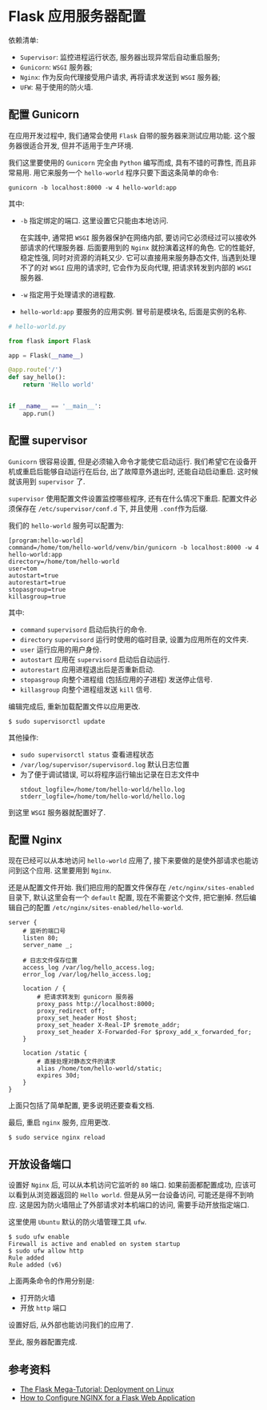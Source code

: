 # Flask 应用服务器配置

依赖清单:
- `Supervisor`: 监控进程运行状态, 服务器出现异常后自动重启服务;
- `Gunicorn`: `WSGI` 服务器;
- `Nginx`: 作为反向代理接受用户请求, 再将请求发送到 `WSGI` 服务器;
- `UFW`: 易于使用的防火墙.

## 配置 Gunicorn

在应用开发过程中, 我们通常会使用 `Flask` 自带的服务器来测试应用功能. 这个服务器很适合开发, 但并不适用于生产环境.

我们这里要使用的 `Gunicorn` 完全由 `Python` 编写而成, 具有不错的可靠性, 而且非常易用. 用它来服务一个 `hello-world` 程序只要下面这条简单的命令:
```
gunicorn -b localhost:8000 -w 4 hello-world:app
```

其中:
- `-b` 指定绑定的端口. 这里设置它只能由本地访问.

  在实践中, 通常把 `WSGI` 服务器保护在网络内部, 要访问它必须经过可以接收外部请求的代理服务器. 后面要用到的 `Nginx` 就扮演着这样的角色. 它的性能好, 稳定性强, 同时对资源的消耗又少. 它可以直接用来服务静态文件, 当遇到处理不了的对 `WSGI` 应用的请求时, 它会作为反向代理, 把请求转发到内部的 `WSGI` 服务器.

- `-w` 指定用于处理请求的进程数.
- `hello-world:app` 要服务的应用实例. 冒号前是模块名, 后面是实例的名称.

```Python
# hello-world.py

from flask import Flask

app = Flask(__name__)

@app.route('/')
def say_hello():
    return 'Hello world'


if __name__ == '__main__':
    app.run()
```

## 配置 supervisor

`Gunicorn` 很容易设置, 但是必须输入命令才能使它启动运行. 我们希望它在设备开机或重启后能够自动运行在后台, 出了故障意外退出时, 还能自动启动重启. 这时候就该用到 `supervisor` 了.

`supervisor` 使用配置文件设置监控哪些程序, 还有在什么情况下重启. 配置文件必须保存在 `/etc/supervisor/conf.d` 下, 并且使用 `.conf`作为后缀.

我们的 `hello-world` 服务可以配置为:
```
[program:hello-world]
command=/home/tom/hello-world/venv/bin/gunicorn -b localhost:8000 -w 4 hello-world:app
directory=/home/tom/hello-world
user=tom
autostart=true
autorestart=true
stopasgroup=true
killasgroup=true
```

其中:
- `command` `supervisord` 启动后执行的命令.
- `directory` `supervisord` 运行时使用的临时目录, 设置为应用所在的文件夹.
- `user` 运行应用的用户身份.
- `autostart` 应用在 `supervisord` 启动后自动运行.
- `autorestart` 应用进程退出后是否重新启动.
- `stopasgroup` 向整个进程组 (包括应用的子进程) 发送停止信号.
- `killasgroup` 向整个进程组发送 `kill` 信号.

编辑完成后, 重新加载配置文件以应用更改.
```
$ sudo supervisorctl update
```

其他操作:
- `sudo supervisorctl status` 查看进程状态
- `/var/log/supervisor/supervisord.log` 默认日志位置
- 为了便于调试错误, 可以将程序运行输出记录在日志文件中
  ```
  stdout_logfile=/home/tom/hello-world/hello.log
  stderr_logfile=/home/tom/hello-world/hello.log
  ```

到这里 `WSGI` 服务器就配置好了.

## 配置 Nginx

现在已经可以从本地访问 `hello-world` 应用了, 接下来要做的是使外部请求也能访问到这个应用. 这里要用到 `Nginx`.

还是从配置文件开始. 我们把应用的配置文件保存在 `/etc/nginx/sites-enabled` 目录下, 默认这里会有一个 `default` 配置, 现在不需要这个文件, 把它删掉. 然后编辑自己的配置 `/etc/nginx/sites-enabled/hello-world`.

```nginx
server {
    # 监听的端口号
    listen 80;
    server_name _;

    # 日志文件保存位置
    access_log /var/log/hello_access.log;
    error_log /var/log/hello_access.log;

    location / {
        # 把请求转发到 gunicorn 服务器
        proxy_pass http://localhost:8000;
        proxy_redirect off;
        proxy_set_header Host $host;
        proxy_set_header X-Real-IP $remote_addr;
        proxy_set_header X-Forwarded-For $proxy_add_x_forwarded_for;
    }

    location /static {
        # 直接处理对静态文件的请求
        alias /home/tom/hello-world/static;
        expires 30d;
    }
}
```
上面只包括了简单配置, 更多说明还要查看文档.

最后, 重启 `nginx` 服务, 应用更改.
```
$ sudo service nginx reload
```

## 开放设备端口

设置好 `Nginx` 后, 可以从本机访问它监听的 `80` 端口. 如果前面都配置成功, 应该可以看到从浏览器返回的 `Hello world`. 但是从另一台设备访问, 可能还是得不到响应. 这是因为防火墙阻止了外部请求对本机端口的访问, 需要手动开放指定端口.

这里使用 `Ubuntu` 默认的防火墙管理工具 `ufw`.
```
$ sudo ufw enable
Firewall is active and enabled on system startup
$ sudo ufw allow http
Rule added
Rule added (v6)
```
上面两条命令的作用分别是:
- 打开防火墙
- 开放 `http` 端口

设置好后, 从外部也能访问我们的应用了.

至此, 服务器配置完成.

## 参考资料
- [The Flask Mega-Tutorial: Deployment on Linux](https://blog.miguelgrinberg.com/post/the-flask-mega-tutorial-part-xvii-deployment-on-linux)
- [How to Configure NGINX for a Flask Web Application](http://www.patricksoftwareblog.com/how-to-configure-nginx-for-a-flask-web-application/)
